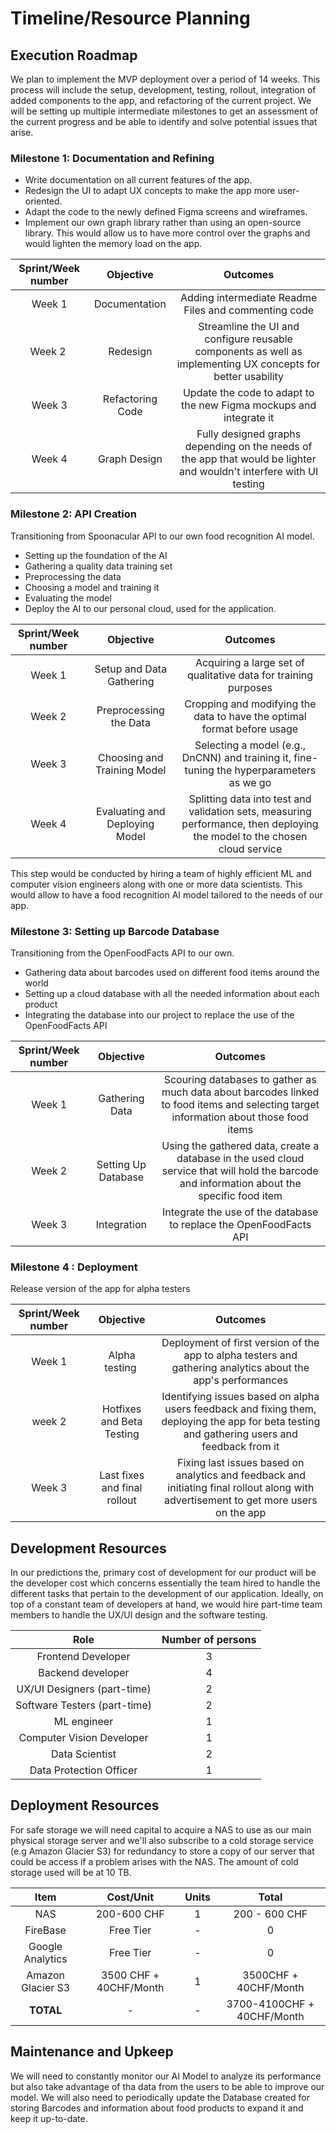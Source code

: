 # Timeline/Resource Planning

## Execution Roadmap

We plan to implement the MVP deployment over a period of 14 weeks. This process will include the setup, development, testing, rollout, integration of added components to the app, and refactoring of the current project. We will be setting up multiple intermediate milestones to get an assessment of the current progress and be able to identify and solve potential issues that arise.



### Milestone 1: Documentation and Refining

- Write documentation on all current features of the app.
- Redesign the UI to adapt UX concepts to make the app more user-oriented.
- Adapt the code to the newly defined Figma screens and wireframes.
- Implement our own graph library rather than using an open-source library. This would allow us to have more control over the graphs and would lighten the memory load on the app.

|Sprint/Week number | Objective  | Outcomes    |
| :---------------: | :--------: | :---------: |
|Week 1 | Documentation | Adding intermediate Readme Files and commenting code|
|Week 2 | Redesign | Streamline the UI and configure reusable components as well as implementing UX concepts for better usability|
|Week 3 | Refactoring Code| Update the code to adapt to the new Figma mockups and integrate it|
|Week 4 | Graph Design | Fully designed graphs depending on the needs of the app that would be lighter and wouldn't interfere with UI testing |

### Milestone 2: API Creation
Transitioning from Spoonacular API to our own food recognition AI model.

- Setting up the foundation of the AI
- Gathering a quality data training set
- Preprocessing the data
- Choosing a model and training it
- Evaluating the model
- Deploy the AI to our personal cloud, used for the application.

|Sprint/Week number | Objective  | Outcomes    |
| :---------------: | :--------: | :---------------: |
| Week 1             | Setup and Data Gathering      | Acquiring a large set of qualitative data for training purposes                       |
| Week 2             | Preprocessing the Data        | Cropping and modifying the data to have the optimal format before usage               |
| Week 3             | Choosing and Training Model   | Selecting a model (e.g., DnCNN) and training it, fine-tuning the hyperparameters as we go |
| Week 4             | Evaluating and Deploying Model | Splitting data into test and validation sets, measuring performance, then deploying the model to the chosen cloud service |



This step would be conducted by hiring a team of highly efficient ML and computer vision engineers along with one or more data scientists. This would allow to have a food recognition AI model tailored to the needs of our app.

### Milestone 3: Setting up Barcode Database
Transitioning from the OpenFoodFacts API to our own.

- Gathering data about barcodes used on different food items around the world
- Setting up a cloud database with all the needed information about each product
- Integrating the database into our project to replace the use of the OpenFoodFacts API


|Sprint/Week number | Objective  | Outcomes    |
| :---------------: | :--------: | :---------: |
|Week 1| Gathering Data| Scouring databases to gather as much data about barcodes linked to food items and selecting target information about those food items|
|Week 2| Setting Up Database | Using the gathered data, create a database in the used cloud service that will hold the barcode and information about the specific food item|
|Week 3| Integration | Integrate the use of the database to replace the OpenFoodFacts API|

### Milestone 4 : Deployment
Release version of the app for alpha testers

|Sprint/Week number | Objective  | Outcomes    |
| :---------------: | :--------: | :---------: |
|Week 1| Alpha testing | Deployment of first version of the app to alpha testers and gathering analytics about the app's performances|
|week 2| Hotfixes and Beta Testing | Identifying issues based on alpha users feedback and fixing them, deploying the app for beta testing and gathering users and feedback from it|
|Week 3| Last fixes and final rollout | Fixing last issues based on analytics and feedback and initiating final rollout along with advertisement to get more users on the app| 

## Development Resources

In our predictions the, primary cost of development for our product will be the developer cost which concerns essentially the team hired to handle the different tasks that pertain to the development of our application. Ideally, on top of a constant team of developers at hand, we would hire part-time team members to handle the UX/UI design and the software testing.

<div align = "center">

|Role           | Number of persons |
| :-----------: | :---------------: | 
| Frontend Developer | 3 | 
| Backend developer | 4 |
| UX/UI Designers (part-time) | 2 | 
| Software Testers (part-time) | 2 | 
| ML engineer | 1 | 
| Computer Vision Developer | 1 |
| Data Scientist | 2 |
| Data Protection Officer | 1 |
</div>

## Deployment Resources

For safe storage we will need capital to acquire a NAS to use as our main physical storage server and we'll also subscribe to a cold storage service (e.g Amazon Glacier S3) for redundancy to store a copy of our server that could be access if a problem arises with the NAS. The amount of cold storage used will be at 10 TB.

<div align="center">

| Item | Cost/Unit | Units | Total |
| :--: | :-------: | :---: | :---: |
| NAS | 200-600 CHF | 1 | 200 - 600 CHF |
| FireBase | Free Tier | - | 0 |
| Google Analytics | Free Tier | - | 0 | 
| Amazon Glacier S3 | 3500 CHF + 40CHF/Month | 1 | 3500CHF + 40CHF/Month |
| **TOTAL** | - | - | 3700-4100CHF + 40CHF/Month | 

</div>

## Maintenance and Upkeep

We will need to constantly monitor our AI Model to analyze its performance but also take advantage of tha data from the users to be able to improve our model. We will also need to periodically update the Database created for storing Barcodes and information about food products to expand it and keep it up-to-date. 






